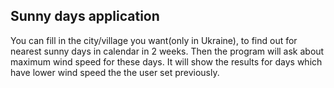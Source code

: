 Sunny days application
----------------------
You can fill in the city/village you want(only in Ukraine), to find out for nearest sunny days in calendar  in 2 weeks. Then the program will ask about maximum wind speed for these days. It will show the results for days which have lower wind speed the the user set previously.
